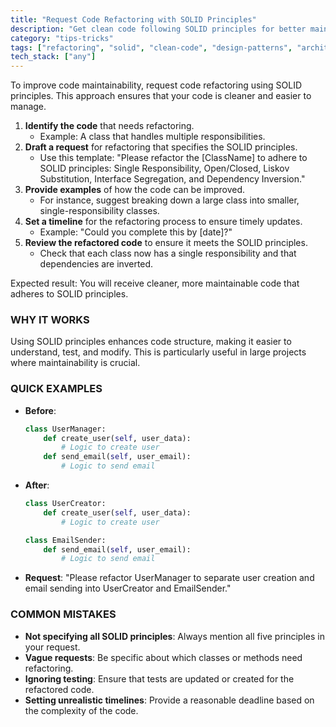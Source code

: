 ```yaml
---
title: "Request Code Refactoring with SOLID Principles"
description: "Get clean code following SOLID principles for better maintainability"
category: "tips-tricks"
tags: ["refactoring", "solid", "clean-code", "design-patterns", "architecture"]
tech_stack: ["any"]
---
```


To improve code maintainability, request code refactoring using SOLID principles. This approach ensures that your code is cleaner and easier to manage. 

1. **Identify the code** that needs refactoring. 
   - Example: A class that handles multiple responsibilities.
2. **Draft a request** for refactoring that specifies the SOLID principles. 
   - Use this template: "Please refactor the [ClassName] to adhere to SOLID principles: Single Responsibility, Open/Closed, Liskov Substitution, Interface Segregation, and Dependency Inversion."
3. **Provide examples** of how the code can be improved. 
   - For instance, suggest breaking down a large class into smaller, single-responsibility classes.
4. **Set a timeline** for the refactoring process to ensure timely updates. 
   - Example: "Could you complete this by [date]?"
5. **Review the refactored code** to ensure it meets the SOLID principles. 
   - Check that each class now has a single responsibility and that dependencies are inverted.

Expected result: You will receive cleaner, more maintainable code that adheres to SOLID principles.

### WHY IT WORKS
Using SOLID principles enhances code structure, making it easier to understand, test, and modify. This is particularly useful in large projects where maintainability is crucial.

### QUICK EXAMPLES
- **Before**: 
  ```python
  class UserManager:
      def create_user(self, user_data):
          # Logic to create user
      def send_email(self, user_email):
          # Logic to send email
  ```
- **After**: 
  ```python
  class UserCreator:
      def create_user(self, user_data):
          # Logic to create user

  class EmailSender:
      def send_email(self, user_email):
          # Logic to send email
  ```
- **Request**: "Please refactor UserManager to separate user creation and email sending into UserCreator and EmailSender."

### COMMON MISTAKES
- **Not specifying all SOLID principles**: Always mention all five principles in your request.
- **Vague requests**: Be specific about which classes or methods need refactoring.
- **Ignoring testing**: Ensure that tests are updated or created for the refactored code.
- **Setting unrealistic timelines**: Provide a reasonable deadline based on the complexity of the code.